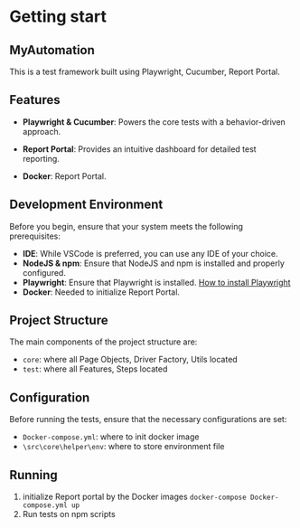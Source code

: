 # Getting start

## MyAutomation

This is a test framework built using Playwright, Cucumber, Report Portal.

## Features
- **Playwright & Cucumber**: Powers the core tests with a behavior-driven approach.

- **Report Portal**: Provides an intuitive dashboard for detailed test reporting.

- **Docker**: Report Portal.

## Development Environment

Before you begin, ensure that your system meets the following prerequisites:

- **IDE**: While VSCode is preferred, you can use any IDE of your choice.
- **NodeJS & npm**: Ensure that NodeJS and npm is installed and properly configured.
- **Playwright**: Ensure that Playwright is installed. [How to install Playwright](https://playwright.dev/docs/intro#installing-playwright)
- **Docker**: Needed to initialize Report Portal.

## Project Structure

The main components of the project structure are:

- `core`: where all Page Objects, Driver Factory, Utils located
- `test`: where all Features, Steps located

## Configuration

Before running the tests, ensure that the necessary configurations are set:

- `Docker-compose.yml`: where to init docker image
- `\src\core\helper\env`: where to store environment file

## Running 

1. initialize Report portal by the Docker images `docker-compose Docker-compose.yml up`
2. Run tests on npm scripts
